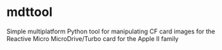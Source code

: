 # mdttool
Simple multiplatform Python tool for manipulating CF card images for the Reactive Micro MicroDrive/Turbo card for the Apple II family
